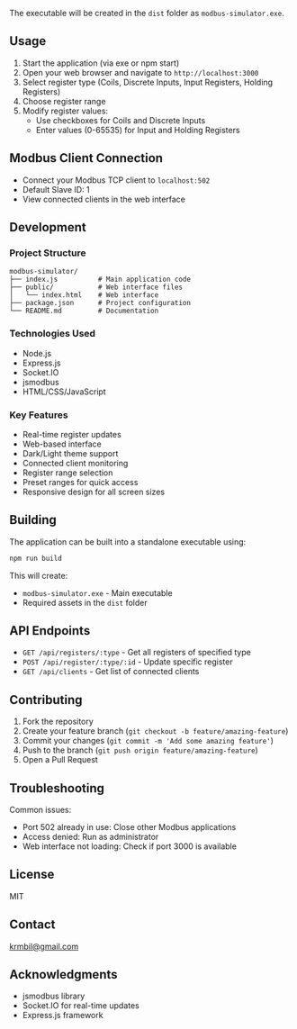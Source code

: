 The executable will be created in the `dist` folder as `modbus-simulator.exe`.

## Usage

1. Start the application (via exe or npm start)
2. Open your web browser and navigate to `http://localhost:3000`
3. Select register type (Coils, Discrete Inputs, Input Registers, Holding Registers)
4. Choose register range
5. Modify register values:
   - Use checkboxes for Coils and Discrete Inputs
   - Enter values (0-65535) for Input and Holding Registers

## Modbus Client Connection

- Connect your Modbus TCP client to `localhost:502`
- Default Slave ID: 1
- View connected clients in the web interface

## Development

### Project Structure

```
modbus-simulator/
├── index.js          # Main application code
├── public/           # Web interface files
│   └── index.html    # Web interface
├── package.json      # Project configuration
└── README.md         # Documentation
```

### Technologies Used

- Node.js
- Express.js
- Socket.IO
- jsmodbus
- HTML/CSS/JavaScript

### Key Features

- Real-time register updates
- Web-based interface
- Dark/Light theme support
- Connected client monitoring
- Register range selection
- Preset ranges for quick access
- Responsive design for all screen sizes

## Building

The application can be built into a standalone executable using:
```bash
npm run build
```

This will create:
- `modbus-simulator.exe` - Main executable
- Required assets in the `dist` folder

## API Endpoints

- `GET /api/registers/:type` - Get all registers of specified type
- `POST /api/register/:type/:id` - Update specific register
- `GET /api/clients` - Get list of connected clients

## Contributing

1. Fork the repository
2. Create your feature branch (`git checkout -b feature/amazing-feature`)
3. Commit your changes (`git commit -m 'Add some amazing feature'`)
4. Push to the branch (`git push origin feature/amazing-feature`)
5. Open a Pull Request

## Troubleshooting

Common issues:
- Port 502 already in use: Close other Modbus applications
- Access denied: Run as administrator
- Web interface not loading: Check if port 3000 is available

## License

MIT

## Contact

krmbil@gmail.com

## Acknowledgments

- jsmodbus library
- Socket.IO for real-time updates
- Express.js framework
